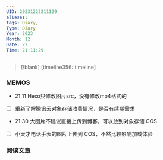 ```yaml
---
UID: 20231222211129
aliases: 
tags: Diary,
Type: Diary
Year: 2023
Month: 12
Date: 22
Time: 21:11:29
---
```

> [!blank] 
> [timeline356::timeline]


### MEMOS
- 21:11 Hexo只修改图片src，没有修改mp4格式的

- [ ] 重新了解腾讯云对象存储收费情况，是否有续期需求
- 21:30 大图片不建议直接上传到博客，可以放到对象存储 COS
- [ ] 小天才电话手表的图片上传到 COS，不然比较影响加载体验


### 阅读文章






